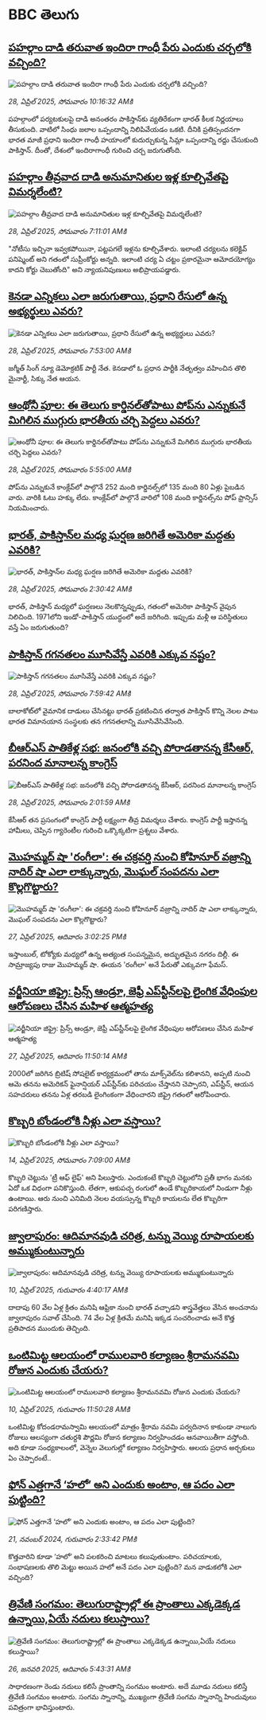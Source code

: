 # BBC తెలుగు## [పహల్గాం దాడి తరువాత ఇందిరా గాంధీ పేరు ఎందుకు చర్చలోకి వచ్చింది?](https://www.bbc.com/telugu/articles/cjdxpv8e7veo?at_campaign=githubrss)![పహల్గాం దాడి తరువాత ఇందిరా గాంధీ పేరు ఎందుకు చర్చలోకి వచ్చింది?](https://ichef.bbci.co.uk/ace/standard/240/cpsprodpb/dac8/live/382dd1e0-2378-11f0-9060-674316cb3a1f.jpg)_28, ఏప్రిల్ 2025, సోమవారం 10:16:32 AMకి_పహల్గాంలో పర్యటకులపై దాడి అనంతరం పాకిస్తాన్‌కు వ్యతిరేకంగా భారత్ కీలక నిర్ణయాలు తీసుకుంది. వాటిలో సింధు జలాల ఒప్పందాన్ని నిలిపివేయడం ఒకటి.
దీనికి ప్రతిస్పందనగా భారత మాజీ ప్రధాని ఇందిరా గాంధీ హయాంలో కుదుర్చుకున్న సిమ్లా ఒప్పందాన్ని రద్దు చేసుకుంది పాకిస్తాన్. దీంతో, దేశంలో ఇందిరాగాంధీ గురించి చర్చ జరుగుతోంది.## [పహల్గాం తీవ్రవాద దాడి అనుమానితుల  ఇళ్ల కూల్చివేతపై విమర్శలేంటి?](https://www.bbc.com/telugu/articles/cx2v6ner78yo?at_campaign=githubrss)![పహల్గాం తీవ్రవాద దాడి అనుమానితుల  ఇళ్ల కూల్చివేతపై విమర్శలేంటి?](https://ichef.bbci.co.uk/ace/standard/240/cpsprodpb/f3e9/live/3e8657c0-23e5-11f0-b30a-13f3919d6221.jpg)_28, ఏప్రిల్ 2025, సోమవారం 7:11:01 AMకి_"నోటీసు ఇచ్చినా ఇవ్వకపోయినా, పట్టపగలే ఇళ్లను కూల్చివేశారు. ఇలాంటి చర్యలను కలెక్టివ్ పనిష్మెంట్ అని గతంలో సుప్రీంకోర్టు అన్నది. ఇలాంటి చర్య ఏ చట్టం ప్రకారమైనా ఆమోదయోగ్యం కాదని కోర్టు చెబుతోంది" అని న్యాయనిపుణులు అభిప్రాయపడ్డారు.## [కెనడా ఎన్నికలు ఎలా జరుగుతాయి, ప్రధాని రేసులో ఉన్న అభ్యర్థులు ఎవరు?](https://www.bbc.com/telugu/articles/cx26x4lqp9do?at_campaign=githubrss)![కెనడా ఎన్నికలు ఎలా జరుగుతాయి, ప్రధాని రేసులో ఉన్న అభ్యర్థులు ఎవరు?](https://ichef.bbci.co.uk/ace/standard/240/cpsprodpb/8288/live/eed1b990-23da-11f0-805d-67b4dd0137b5.jpg)_28, ఏప్రిల్ 2025, సోమవారం 7:53:00 AMకి_జగ్మీత్ సింగ్ న్యూ డెమోక్రటిక్ పార్టీ నేత. కెనడాలో ఓ ప్రధాన పార్టీకి నేతృత్వం వహించిన తొలి మైనార్టీ, సిక్కు నేత ఆయన.## [ఆంథోనీ పూల: ఈ తెలుగు కార్డినల్‌‌తోపాటు పోప్‌ను ఎన్నుకునే  మిగిలిన ముగ్గురు భారతీయ చర్చి పెద్దలు ఎవరు?  ](https://www.bbc.com/telugu/articles/cpvrpwn1mjgo?at_campaign=githubrss)![ఆంథోనీ పూల: ఈ తెలుగు కార్డినల్‌‌తోపాటు పోప్‌ను ఎన్నుకునే  మిగిలిన ముగ్గురు భారతీయ చర్చి పెద్దలు ఎవరు?  ](https://ichef.bbci.co.uk/ace/standard/240/cpsprodpb/98eb/live/2433d5c0-23f2-11f0-bf4f-fff41a75c4a5.jpg)_28, ఏప్రిల్ 2025, సోమవారం 5:55:00 AMకి_పోప్‌ను ఎన్నుకునే కాంక్లేవ్‌లో పాల్గొనే 252 మంది కార్డినల్స్‌లో 135 మంది 80 ఏళ్లు పైబడిన వారు. వారికి ఓటు హక్కు లేదు. కాంక్లేవ్‌లో పాల్గొనే వారిలో 108 మంది కార్డినల్స్‌ను పోప్ ఫ్రాన్సిస్ నియమించారు.## [భారత్, పాకిస్తాన్‌‌ల మధ్య ఘర్షణ జరిగితే అమెరికా మద్దతు ఎవరికి?](https://www.bbc.com/telugu/articles/c20z2v8ymp7o?at_campaign=githubrss)![భారత్, పాకిస్తాన్‌‌ల మధ్య ఘర్షణ జరిగితే అమెరికా మద్దతు ఎవరికి?](https://ichef.bbci.co.uk/ace/standard/240/cpsprodpb/9d1e/live/dab49490-23d1-11f0-8502-f189f1864e6e.jpg)_28, ఏప్రిల్ 2025, సోమవారం 2:30:42 AMకి_భారత్, పాకిస్తాన్ మధ్యలో ఘర్షణలు నెలకొన్నప్పుడు, గతంలో అమెరికా పాకిస్తాన్ వైపున నిలిచింది. 1971లోని ఇండో-పాకిస్తాన్ యుద్ధంలో అదే జరిగింది. ఇప్పుడు మళ్లీ  ఆ పరిస్థితులు వస్తే ఏం జరుగుతుంది?## [ పాకిస్తాన్ గగనతలం మూసివేస్తే ఎవరికి ఎక్కువ నష్టం? ](https://www.bbc.com/telugu/articles/cql616vwlzqo?at_campaign=githubrss)![ పాకిస్తాన్ గగనతలం మూసివేస్తే ఎవరికి ఎక్కువ నష్టం? ](https://ichef.bbci.co.uk/ace/standard/240/cpsprodpb/f75e/live/2bf39190-2403-11f0-8c2e-77498b1ce297.jpg)_28, ఏప్రిల్ 2025, సోమవారం 7:59:42 AMకి_బాలాకోట్‌లో వైమానిక దాడులు చేసినట్టు భారత్ ప్రకటించిన తర్వాత పాకిస్తాన్ కొన్ని నెలల పాటు భారత విమానయాన సంస్థలకు తన గగనతలాన్ని మూసివేసివేసింది.## [బీఆర్ఎస్ పాతికేళ్ల సభ: జనంలోకి వచ్చి  పోరాడతానన్న కేసీఆర్, పరనింద మానాలన్న కాంగ్రెస్  ](https://www.bbc.com/telugu/articles/cde2j73448eo?at_campaign=githubrss)![బీఆర్ఎస్ పాతికేళ్ల సభ: జనంలోకి వచ్చి  పోరాడతానన్న కేసీఆర్, పరనింద మానాలన్న కాంగ్రెస్  ](https://ichef.bbci.co.uk/ace/standard/240/cpsprodpb/a27b/live/dd49d380-23d3-11f0-980e-a5ca3e246266.jpg)_28, ఏప్రిల్ 2025, సోమవారం 2:01:59 AMకి_కేసీఆర్ తన ప్రసంగంలో కాంగ్రెస్ పార్టీ లక్ష్యంగా తీవ్ర విమర్శలు చేశారు. కాంగ్రెస్ పార్టీ ఇస్తానన్న హామీలు, చెప్పిన గ్యారెంటీల గురించి ఒక్కొక్కటిగా ప్రశ్నలు వేశారు.## [మొహమ్మద్ షా 'రంగీలా': ఈ చక్రవర్తి నుంచి కోహినూర్ వజ్రాన్ని నాదిర్ షా ఎలా లాక్కున్నారు, మొఘల్ సంపదను ఎలా కొల్లగొట్టారు?](https://www.bbc.com/telugu/articles/cwy7247qgl5o?at_campaign=githubrss)![మొహమ్మద్ షా 'రంగీలా': ఈ చక్రవర్తి నుంచి కోహినూర్ వజ్రాన్ని నాదిర్ షా ఎలా లాక్కున్నారు, మొఘల్ సంపదను ఎలా కొల్లగొట్టారు?](https://ichef.bbci.co.uk/ace/standard/240/cpsprodpb/1e0c/live/7511d4d0-2364-11f0-9060-674316cb3a1f.jpg)_27, ఏప్రిల్ 2025, ఆదివారం 3:02:25 PMకి_ఇస్తాంబుల్, టోక్యోకు మధ్యలో ఉన్న అత్యంత సంపన్నమైన, అద్భుతమైన నగరం దిల్లీ. ఈ సామ్రాజ్యపు రాజు మొహమ్మద్ షా. ఈయన 'రంగీలా' అనే పేరుతో ఎక్కువగా ఫేమస్.## [వర్జీనియా జిఫ్రై: ప్రిన్స్ ఆండ్రూ, జెఫ్రీ ఎ‌ప్‌స్టీన్‌లపై లైంగిక వేధింపుల ఆరోపణలు చేసిన మహిళ ఆత్మహత్య](https://www.bbc.com/telugu/articles/cwyn2wg5l49o?at_campaign=githubrss)![వర్జీనియా జిఫ్రై: ప్రిన్స్ ఆండ్రూ, జెఫ్రీ ఎ‌ప్‌స్టీన్‌లపై లైంగిక వేధింపుల ఆరోపణలు చేసిన మహిళ ఆత్మహత్య](https://ichef.bbci.co.uk/ace/standard/240/cpsprodpb/b30e/live/465ca5f0-228f-11f0-9060-674316cb3a1f.jpg)_27, ఏప్రిల్ 2025, ఆదివారం 11:50:14 AMకి_2000లో జరిగిన బ్రిటిష్ సోషలైట్ కార్యక్రమంలో తాను మాక్స్‌వెల్‌ను కలిశానని, అప్పటి నుంచి ఆమె తనను అమెరికన్ ఫైనాన్షియర్ ఎప్‌స్టీన్‌కు పరిచయం చేస్తానని చెప్పారని, ఎప్‌స్టీన్, ఆయన సహచరులు తనను ఏళ్ల తరబడి లైంగింకంగా వేధించారని జిఫ్రై గతంలో ఆరోపించారు.## [కొబ్బరి బోండంలోకి నీళ్లు ఎలా వస్తాయి?](https://www.bbc.com/telugu/articles/czjn4mzxxy8o?at_campaign=githubrss)![కొబ్బరి బోండంలోకి నీళ్లు ఎలా వస్తాయి?](https://ichef.bbci.co.uk/ace/standard/240/cpsprodpb/46c5/live/684a55e0-18fd-11f0-8b11-7756b7b808cc.jpg)_14, ఏప్రిల్ 2025, సోమవారం 7:09:00 AMకి_కొబ్బరి చెట్టును 'ట్రీ ఆఫ్ లైఫ్' అని పిలుస్తారు. ఎందుకంటే కొబ్బరి చెట్టులోని ప్రతీ భాగం మనకు ఏదో ఒక విధంగా పనికొస్తుంది. లేతగా, ఆకుపచ్చ రంగులో ఉండే కొబ్బరికాయలో నిండుగా నీళ్లు ఉంటాయి. ఆరు నుంచి ఎనిమిది నెలల వయస్సున్న కొబ్బరి కాయలను లేత కొబ్బరిగా పరిగణిస్తారు.## [జ్వాలాపురం: ఆదిమానవుడి చరిత్ర, టన్ను వెయ్యి రూపాయలకు అమ్ముకుంటున్నారు ](https://www.bbc.com/telugu/articles/creqqnwdd5qo?at_campaign=githubrss)![జ్వాలాపురం: ఆదిమానవుడి చరిత్ర, టన్ను వెయ్యి రూపాయలకు అమ్ముకుంటున్నారు ](https://ichef.bbci.co.uk/ace/standard/240/cpsprodpb/765e/live/b472e2d0-15b4-11f0-842b-a7355694993d.jpg)_10, ఏప్రిల్ 2025, గురువారం 4:40:17 AMకి_దాదాపు 60 వేల ఏళ్ల క్రితం మనిషి ఆఫ్రికా నుంచి భారత్ వచ్చాడని శాస్త్రవేత్తలు వేసిన అంచనాను జ్వాలాపురం సవాల్ చేసింది. 74 వేల ఏళ్ల క్రితమే మనిషి ఇక్కడ సంచరించాడు అనే కొత్త ప్రతిపాదన ముందుకు తెచ్చింది.## [ఒంటిమిట్ట ఆలయంలో రాములవారి కల్యాణం శ్రీరామనవమి రోజున ఎందుకు చేయరు?](https://www.bbc.com/telugu/articles/ce822j5e465o?at_campaign=githubrss)![ఒంటిమిట్ట ఆలయంలో రాములవారి కల్యాణం శ్రీరామనవమి రోజున ఎందుకు చేయరు?](https://ichef.bbci.co.uk/ace/standard/240/cpsprodpb/fed5/live/25534d40-1601-11f0-b58a-6113af226972.jpg)_10, ఏప్రిల్ 2025, గురువారం 11:50:28 AMకి_ఒంటిమిట్ట కోదండరామస్వామి ఆలయంలో మాత్రం శ్రీరామ నవమి పర్వదినాన కాకుండా నాలుగు రోజులు ఆలస్యంగా చతుర్దశి పౌర్ణమి రోజున కల్యాణం నిర్వహించడం ఆనవాయితీగా వస్తోంది. అది కూడా సంధ్యకాలంలో, వెన్నెల వెలుగుల్లో కల్యాణం నిర్వహిస్తారు. ఆలయ ప్రధాన అర్చకులు ఏం చెప్పారంటే..## [ఫోన్ ఎత్తగానే ‘హలో’ అని ఎందుకు అంటాం, ఆ పదం ఎలా పుట్టింది?](https://www.bbc.com/telugu/articles/cgj7x7gdjq4o?at_campaign=githubrss)![ఫోన్ ఎత్తగానే ‘హలో’ అని ఎందుకు అంటాం, ఆ పదం ఎలా పుట్టింది?](https://ichef.bbci.co.uk/ace/standard/240/cpsprodpb/0618/live/7a20ebb0-a807-11ef-b21e-5359bd56d02f.jpg)_21, నవంబర్ 2024, గురువారం 2:33:42 PMకి_కొత్తవారిని కూడా ‘హలో’ అని పలకరించి మాటలు కలుపుతుంటాం.  పరిచయాలకు, సంభాషణలకు తొలి మెట్టు అయిన హలో అనే పదం ఎలా పుట్టింది? మన వాడుకలోకి ఎలా వచ్చింది?## [త్రివేణి సంగమం: తెలుగురాష్ట్రాల్లో ఈ ప్రాంతాలు ఎక్కడెక్కడ ఉన్నాయి,ఏయే నదులు కలుస్తాయి? ](https://www.bbc.com/telugu/articles/cz7elrr17jeo?at_campaign=githubrss)![త్రివేణి సంగమం: తెలుగురాష్ట్రాల్లో ఈ ప్రాంతాలు ఎక్కడెక్కడ ఉన్నాయి,ఏయే నదులు కలుస్తాయి? ](https://ichef.bbci.co.uk/ace/standard/240/cpsprodpb/9dad/live/7f50e780-da42-11ef-a37f-eba91255dc3d.jpg)_26, జనవరి 2025, ఆదివారం 5:43:31 AMకి_సాధారణంగా రెండు నదులు కలిసే ప్రాంతాన్ని సంగమం అంటారు. అదే మూడు నదులు కలిస్తే త్రివేణి సంగమం అంటారు. సంగమ స్నానాన్ని, ముఖ్యంగా త్రివేణి సంగమ స్నానాన్ని హిందువులు పవిత్రంగా భావిస్తుంటారు.